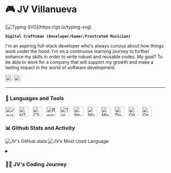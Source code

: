 # 🎮 JV Villanueva

[![Typing SVG](https://readme-typing-svg.demolab.com?font=Fira+Code&size=14&pause=1000&color=F71A0A&vCenter=true&width=435&height=20&lines=Full-Stack+Developer.;Always+keen+about+learning+new+tech.)](https://git.io/typing-svg)

**`Digital Craftsman (Developer/Gamer/Frustrated Musician)`**

I'm an aspiring full-stack developer who's always curious about how things work under the hood. I'm on a continuous learning journey to further enhance my skills in order to write robust and reusable codes. My goal? To be able to work for a company that will support my growth and make a lasting impact in the world of software development.

<p> <a href="https://www.linkedin.com/in/jv-villanueva/"><img src="https://img.shields.io/badge/linkedin-%230077B5.svg?&style=for-the-badge&logo=linkedin&logoColor=white" height=23></a> <a href="mailto:jv.villanueva9104@gmail.com"><img src="https://img.shields.io/badge/Gmail-D14836?style=for-the-badge&logo=gmail&logoColor=white" height=23></a>

---

### 🤖 Languages and Tools

<img align="left" alt="Javascript" width="30px" style="padding-right:10px;" src="https://cdn.jsdelivr.net/gh/devicons/devicon/icons/javascript/javascript-original.svg">
<img align="left" alt="HTML" width="30px" style="padding-right:10px;" src="https://cdn.jsdelivr.net/gh/devicons/devicon/icons/html5/html5-original.svg">
<img align="left" alt="CSS" width="30px" style="padding-right:10px;" src="https://cdn.jsdelivr.net/gh/devicons/devicon/icons/css3/css3-original.svg">
<img align="left" alt="React" width="30px" style="padding-right:10px;" src="https://cdn.jsdelivr.net/gh/devicons/devicon/icons/react/react-original.svg">
<img align="left" alt="TailwindCss" width="30px" style="padding-right:10px;" src="https://cdn.jsdelivr.net/gh/devicons/devicon/icons/tailwindcss/tailwindcss-plain.svg">
<img align="left" alt="NodeJs" width="30px" style="padding-right:10px;" src="https://cdn.jsdelivr.net/gh/devicons/devicon/icons/nodejs/nodejs-original.svg">
<img align="left" alt="MySQL" width="30px" style="padding-right:10px;" src="https://cdn.jsdelivr.net/gh/devicons/devicon/icons/mysql/mysql-original-wordmark.svg">
<img align="left" alt="MongoDB" width="30px" style="padding-right:10px;" src="https://cdn.jsdelivr.net/gh/devicons/devicon/icons/mongodb/mongodb-original-wordmark.svg">
<img align="left" alt="Docker" width="30px" style="padding-right:10px;" src="https://cdn.jsdelivr.net/gh/devicons/devicon/icons/docker/docker-original.svg">
<img align="left" alt="Git" width="30px" style="padding-right:10px;" src="https://cdn.jsdelivr.net/gh/devicons/devicon/icons/git/git-original.svg">
<img align="left" alt="Github" width="30px" style="padding-right:10px;" src="https://cdn.jsdelivr.net/gh/devicons/devicon/icons/github/github-original.svg">
<br/>

#

### 📊 Github Stats and Activity

![JV's GitHub stats](https://github-readme-stats.vercel.app/api?username=jvvillanueva9104&show_icons=true&theme=monokai)
![JV's Most Used Language](https://github-readme-stats.vercel.app/api/top-langs/?username=jvvillanueva9104&layout=compact&size_weight=0.5&count_weight=0.5&theme=monokai)

<details>
 <summary><h3>👨‍💻 JV's Coding Journey</h3></summary>
   I started my coding journey during the pandemic when I tried to teach myself web development while staying at home. As soon as I wrote my first "Hello World", I immediately got hooked on it! I've gone far on my own then I fortunately saw Mission Ready HQ which gave me the opportunity to have that structure in my learning journey and further solidified everything that I have learned so far. At first, I was really keen on focusing on the backend as I'm not a creative person but the further I got into web development, I started to lean towards frontend development as I really enjoy working with designs and animations.
